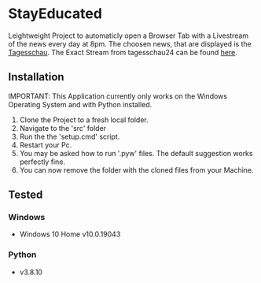 # StayEducated
Leightweight Project to automaticly open a Browser Tab with a Livestream of the news every day at 8pm.
The choosen news, that are displayed is the [Tagesschau](https://www.tagesschau.de/). The Exact Stream from tagesschau24 can be found [here](https://www.tagesschau.de/multimedia/livestreams/livestream-1-101~player.html).

## Installation 
IMPORTANT: This Application currently only works on the Windows Operating System and with Python installed.

1. Clone the Project to a fresh local folder.
2. Navigate to the 'src' folder
3. Run the the 'setup.cmd' script.
4. Restart your Pc.
5. You may be asked how to run '.pyw' files. The default suggestion works perfectly fine.
6. You can now remove the folder with the cloned files from your Machine. 

## Tested
### Windows
- Windows 10 Home v10.0.19043

### Python
- v3.8.10
